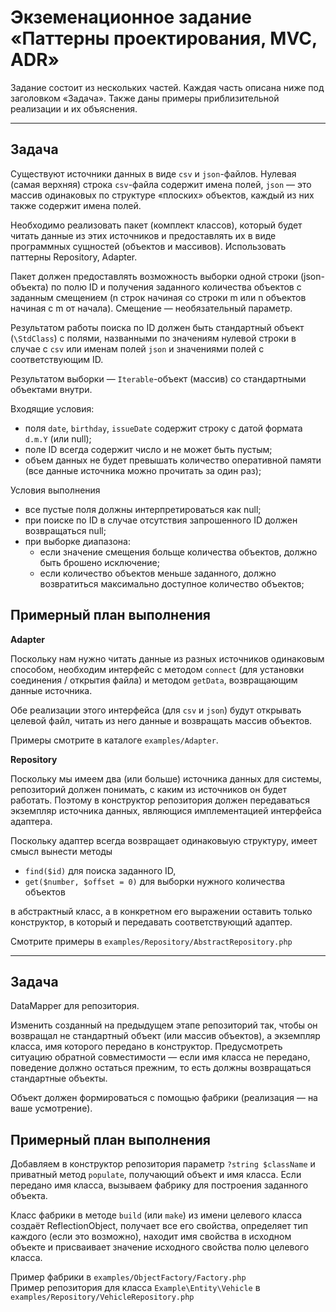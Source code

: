 Экземенационное задание «Паттерны проектирования, MVC, ADR»
===========================================================

Задание состоит из нескольких частей. Каждая часть описана ниже под заголовком «Задача». Также даны примеры приблизительной реализации и их объяснения.

-----------------------------------------------------------

Задача
------

Существуют источники данных в виде `csv` и `json`-файлов. Нулевая (самая верхняя) строка `csv`-файла содержит имена полей, `json` — это массив одинаковых по структуре «плоских» объектов, каждый из них также содержит имена полей.

Необходимо реализовать пакет (комплект классов), который будет читать данные из этих источников и предоставлять их в виде программных сущностей (объектов и массивов). Использовать паттерны Repository, Adapter.

Пакет должен предоставлять возможность выборки одной строки (json-объекта) по полю ID и получения заданного количества объектов с заданным смещением (n строк начиная со строки m или n объектов начиная с m от начала). Смещение — необязательный параметр.

Результатом работы поиска по ID должен быть стандартный объект (`\StdClass`) с полями, названными по значениям нулевой строки в случае с `csv` или именам полей `json` и значениями полей с соответствующим ID.

Результатом выборки — `Iterable`-объект (массив) со стандартными объектами внутри.

Входящие условия:

- поля `date`, `birthday`, `issueDate` содержит строку с датой формата `d.m.Y` (или null);
- поле ID всегда содержит число и не может быть пустым;
- объем данных не будет превышать количество оперативной памяти (все данные источника можно прочитать за один раз);

Условия выполнения

- все пустые поля должны интерпретироваться как null;
- при поиске по ID в случае отсутствия запрошенного ID должен возвращаться null;
- при выборке диапазона:
  - если значение смещения больще количества объектов, должно быть брошено исключение;
  - если количество объектов меньше заданного, должно возвратиться максимально доступное количество объектов;


Примерный план выполнения
-------------------------

**Adapter**

Поскольку нам нужно читать данные из разных источников одинаковым способом, необходим интерфейс с методом `connect` (для установки соединения / открытия файла) и методом `getData`, возвращающим данные источника. 

Обе реализации этого интерфейса (для `csv` и `json`) будут открывать целевой файл, читать из него данные и возвращать массив объектов.

Примеры смотрите в каталоге `examples/Adapter`.

**Repository**

Поскольку мы имеем два (или больше) источника данных для системы, репозиторий должен понимать, с каким из источников он будет работать. Поэтому в конструктор репозитория должен передаваться экземпляр источника данных, являющися имплементацией интерфейса адаптера.

Поскольку адаптер всегда возвращает одинаковыую структуру, имеет смысл вынести методы

- `find($id)` для поиска заданного ID,
- `get($number, $offset = 0)` для выборки нужного количества объектов

в абстрактный класс, а в конкретном его выражении оставить только конструктор, в который и передавать соответствующий адаптер.

Смотрите примеры в `examples/Repository/AbstractRepository.php`

-----------------------------------------------------------

Задача
------

DataMapper для репозитория. 

Изменить созданный на предыдущем этапе репозиторий так, чтобы он возвращал не стандартный объект (или массив объектов), а экземпляр класса, имя которого передано в конструктор. Предусмотреть ситуацию обратной совместимости — если имя класса не передано, поведение должно остаться прежним, то есть должны возвращаться стандартные объекты. 

Объект должен формироваться с помощью фабрики (реализация — на ваше усмотрение).

Примерный план выполнения
-------------------------

Добавляем в конструктор репозитория параметр `?string $className` и приватный метод `populate`, получающий объект и имя класса. Если передано имя класса, вызываем фабрику для построения заданного объекта.

Класс фабрики в методе `build` (или `make`) из имени целевого класса создаёт ReflectionObject, получает все его свойства, определяет тип каждого (если это возможно), находит имя свойства в исходном объекте и присваивает значение исходного свойства полю целевого класса.

Пример фабрики в `examples/ObjectFactory/Factory.php`    
Пример репозитория для класса `Example\Entity\Vehicle` в `examples/Repository/VehicleRepository.php`

